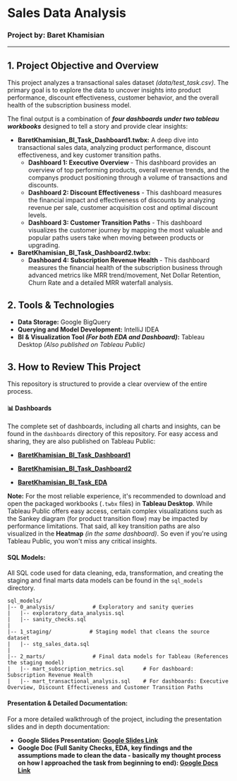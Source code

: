# Sales Data Analysis

### Project by: Baret Khamisian

***

## 1. Project Objective and Overview

This project analyzes a transactional sales dataset _(data/test_task.csv)_. The primary goal is to explore the data to uncover insights into product performance, discount effectiveness, customer behavior, and the overall health of the subscription business model. 

The final output is a combination of _**four dashboards under two tableau workbooks**_ designed to tell a story and provide clear insights:

* **BaretKhamisian_BI_Task_Dashboard1.twbx:**  A deep dive into transactional sales data, analyzing product performance, discount effectiveness, and key customer transition paths.
    * **Dashboard 1: Executive Overview** - This dashboard provides an overview of top performing products, overall revenue trends, and the companys product positioning through a volume of transactions and discounts.
    * **Dashboard 2: Discount Effectiveness** - This dashboard measures the financial impact and effectiveness of discounts by analyzing revenue per sale, customer acquisition cost and optimal discount levels.
    * **Dashboard 3: Customer Transition Paths** - This dashboard visualizes the customer journey by mapping the most valuable and popular paths users take when moving between products or upgrading.
* **BaretKhamisian_BI_Task_Dashboard2.twbx:**
    * **Dashboard 4: Subscription Revenue Health** - This dashboard measures the financial health of the subscription business through advanced metrics like MRR trend/movement, Net Dollar Retention, Churn Rate and a detailed MRR waterfall analysis.

## 2. Tools & Technologies
* **Data Storage:** Google BigQuery
* **Querying and Model Development:** IntelliJ IDEA
* **BI & Visualization Tool _(For both EDA and Dashboard)_:** Tableau Desktop _(Also published on Tableau Public)_

## 3. How to Review This Project

This repository is structured to provide a clear overview of the entire process.

#### 📊 Dashboards
The complete set of dashboards, including all charts and insights, can be found in the `dashboards` directory of this repository. For easy access and sharing, they are also published on Tableau Public:

- **[BaretKhamisian_BI_Task_Dashboard1](https://public.tableau.com/app/profile/baret.khamisian6968/viz/BaretKhamisian_BI_Task_Dashboard1/ExecutiveOverview)**  

- **[BaretKhamisian_BI_Task_Dashboard2](https://public.tableau.com/app/profile/baret.khamisian6968/viz/BaretKhamisian_BI_Task_Dashboard2/SubscriptionRevenueHealth)**

- **[BaretKhamisian_BI_Task_EDA](https://public.tableau.com/views/BaretKhamisian_BI_Task_EDA/UA-RevenueSplit?:language=en-US&:sid=&:redirect=auth&:display_count=n&:origin=viz_share_link)**  

**Note:** For the most reliable experience, it's recommended to download and open the packaged workbooks (`.twbx` files) in **Tableau Desktop**. While Tableau Public offers easy access, certain complex visualizations such as the Sankey diagram (for product transition flow) may be impacted by performance limitations. That said, all key transition paths are also visualized in the **Heatmap** _(in the same dashboard)_. So even if you're using Tableau Public, you won't miss any critical insights.


#### SQL Models:
All SQL code used for data cleaning, eda, transformation, and creating the staging and final marts data models can be found in the `sql_models` directory.

```
sql_models/
|-- 0_analysis/            # Exploratory and sanity queries
|   |-- exploratory_data_analysis.sql
|   |-- sanity_checks.sql
|
|-- 1_staging/            # Staging model that cleans the source dataset
|   |-- stg_sales_data.sql
|
|-- 2_marts/               # Final data models for Tableau (References the staging model)
|   |-- mart_subscription_metrics.sql      # For dashboard: Subscription Revenue Health
|   |-- mart_transactional_analysis.sql    # For dashboards: Executive Overview, Discount Effectiveness and Customer Transition Paths
```

#### Presentation & Detailed Documentation:
For a more detailed walkthrough of the project, including the presentation slides and in depth documentation:
* **Google Slides Presentation: [Google Slides Link](https://docs.google.com/presentation/d/1BH9Bqmi4hNzqeRC4dMUw13xOCCylsXUcQBSuTo-dPWk/edit?usp=sharing)**
* **Google Doc (Full Sanity Checks, EDA, key findings and the assumptions made to clean the data - basically my thought process on how I approached the task from beginning to end): [Google Docs Link](https://docs.google.com/document/d/1yNVsaPHpLSUzWAyLm8Axr-L2FEb-sgP_OUWh18_kx2s/edit?usp=sharingLink)**
